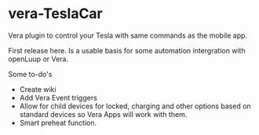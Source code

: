 # vera-TeslaCar
Vera plugin to control your Tesla with same commands as the mobile app.

First release here. Is a usable basis for some automation intergration with openLuup or Vera.

Some to-do's
 * Create wiki
 * Add Vera Event triggers
 * Allow for child devices for locked, charging and other options based on standard devices so Vera Apps will work with them.
 * Smart preheat function.
